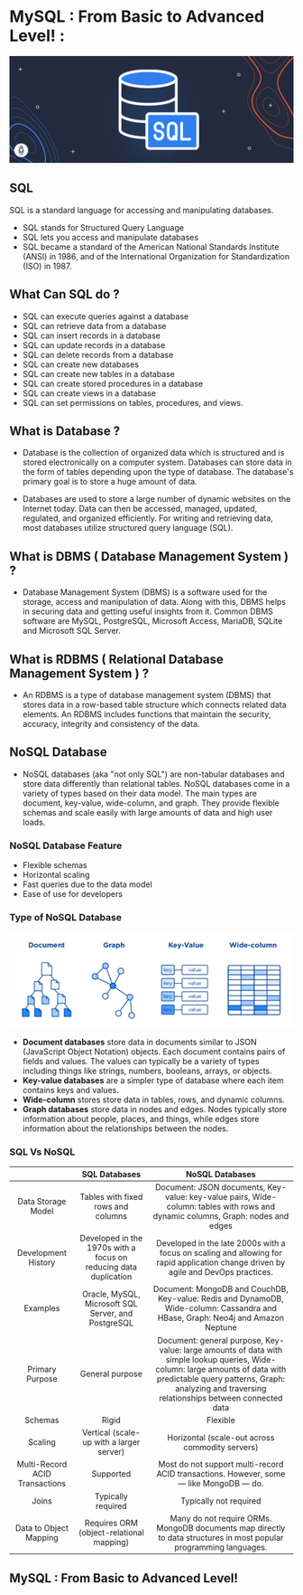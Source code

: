 # MySQL : From Basic to Advanced Level! :
![](/images/sql1.png)


## SQL 

SQL is a standard language for accessing and manipulating databases.
- SQL stands for Structured Query Language
- SQL lets you access and manipulate databases
- SQL became a standard of the American National Standards Institute (ANSI) in 1986, and of the International Organization for Standardization (ISO) in 1987.

## What Can SQL do ?

- SQL can execute queries against a database
- SQL can retrieve data from a database
- SQL can insert records in a database
- SQL can update records in a database
- SQL can delete records from a database
- SQL can create new databases
- SQL can create new tables in a database
- SQL can create stored procedures in a database
- SQL can create views in a database
- SQL can set permissions on tables, procedures, and views.

## What is Database ?

- Database is the collection of organized data which is structured and is stored electronically on a computer system. Databases can store data in the form of tables depending upon the type of database. The database's primary goal is to store a huge amount of data.

- Databases are used to store a large number of dynamic websites on the Internet today. Data can then be accessed, managed, updated, regulated, and organized efficiently. For writing and retrieving data, most databases utilize structured query language (SQL).

## What is DBMS ( Database Management System ) ?

 - Database Management System (DBMS) is a software used for the storage, access and manipulation of data. Along with this, DBMS helps in securing data and getting useful insights from it. Common DBMS software are MySQL, PostgreSQL, Microsoft Access, MariaDB, SQLite and Microsoft SQL Server.

## What is RDBMS ( Relational Database Management System ) ?

  - An RDBMS is a type of database management system (DBMS) that stores data in a row-based table structure which connects related data elements. An RDBMS includes functions that maintain the security, accuracy, integrity and consistency of the data. 

## NoSQL Database 

 - NoSQL databases (aka "not only SQL") are non-tabular databases and store data differently than relational tables. NoSQL databases come in a variety of types based on their data model. The main types are document, key-value, wide-column, and graph. They provide flexible schemas and scale easily with large amounts of data and high user loads.

### NoSQL Database Feature 
 
- Flexible schemas
- Horizontal scaling
- Fast queries due to the data model
- Ease of use for developers

### Type of NoSQL Database 

![](/images/sql2.png)

 
- __Document databases__ store data in documents similar to JSON (JavaScript Object Notation) objects. Each document contains pairs of fields and values. The values can typically be a variety of types including things like strings, numbers, booleans, arrays, or objects.
- __Key-value databases__ are a simpler type of database where each item contains keys and values.
- __Wide-column__ stores store data in tables, rows, and dynamic columns.
- __Graph databases__ store data in nodes and edges. Nodes typically store information about people, places, and things, while edges store information about the relationships between the nodes.

### SQL Vs NoSQL 
|                                |                           SQL Databases                          |                                                                                                          NoSQL Databases                                                                                                         |
|:------------------------------:|:----------------------------------------------------------------:|:--------------------------------------------------------------------------------------------------------------------------------------------------------------------------------------------------------------------------------:|
| Data Storage Model             | Tables with fixed rows and columns                               | Document: JSON documents, Key-value: key-value pairs, Wide-column: tables with rows and dynamic columns, Graph: nodes and edges                                                                                                  |
| Development History            | Developed in the 1970s with a focus on reducing data duplication | Developed in the late 2000s with a focus on scaling and allowing for rapid application change driven by agile and DevOps practices.                                                                                              |
| Examples                       | Oracle, MySQL, Microsoft SQL Server, and PostgreSQL              | Document: MongoDB and CouchDB, Key-value: Redis and DynamoDB, Wide-column: Cassandra and HBase, Graph: Neo4j and Amazon Neptune                                                                                                  |
| Primary Purpose                | General purpose                                                  | Document: general purpose, Key-value: large amounts of data with simple lookup queries, Wide-column: large amounts of data with predictable query patterns, Graph: analyzing and traversing relationships between connected data |
| Schemas                        | Rigid                                                            | Flexible                                                                                                                                                                                                                         |
| Scaling                        | Vertical (scale-up with a larger server)                         | Horizontal (scale-out across commodity servers)                                                                                                                                                                                  |
| Multi-Record ACID Transactions | Supported                                                        | Most do not support multi-record ACID transactions. However, some — like MongoDB — do.                                                                                                                                           |
| Joins                          | Typically required                                               | Typically not required                                                                                                                                                                                                           |
| Data to Object Mapping         | Requires ORM (object-relational mapping)                         | Many do not require ORMs. MongoDB documents map directly to data structures in most popular programming languages.                                                                                                               |


## MySQL : From Basic to Advanced Level!
